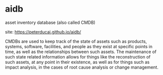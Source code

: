 # aidb

asset inventory database (also called CMDB)

site: https://peterducai.github.io/aidb/

CMDBs are used to keep track of the state of assets such as products, systems, software, facilities, and people as they exist at specific points in time, as well as the relationships between such assets. The maintenance of such state related information allows for things like the reconstruction of such assets, at any point in their existence, as well as for things such as impact analysis, in the cases of root cause analysis or change management.
